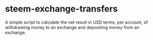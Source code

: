 # steem-exchange-transfers
A simple script to calculate the net result in USD terms, per account, of withdrawing money to an exchange and depositing money from an exchange.
